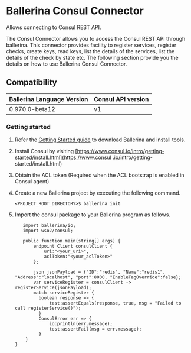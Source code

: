 # Ballerina Consul Connector

Allows connecting to Consul REST API.

The Consul Connector allows you to access the Consul REST API through ballerina. 
This connector provides facility to register services, register checks, create keys, read keys, list the details of 
the services, list the details of the check by state etc.
The following section provide you the details on how to use Ballerina Consul Connector.

## Compatibility
| Ballerina Language Version | Consul API version  |
| ------------- | -----|
| 0.970.0-beta12 | v1 |

### Getting started
1. Refer the [Getting Started guide](https://ballerina.io/learn/getting-started/) to download Ballerina and install tools.
2. Install Consul by visiting [https://www.consul.io/intro/getting-started/install.html](https://www.consul
   .io/intro/getting-started/install.html)
3. Obtain the ACL token (Required when the ACL bootstrap is enabled in Consul agent)
4. Create a new Ballerina project by executing the following command.
    ```ballerina
    <PROJECT_ROOT_DIRECTORY>$ ballerina init
    ```
5. Import the consul package to your Ballerina program as follows.

    ```ballerina
       import ballerina/io;
       import wso2/consul;

       public function main(string[] args) {
           endpoint Client consulClient {
               uri:"<your_uri>",
               aclToken:"<your_aclToken>"
           };
    
           json jsonPayload = {"ID":"redis", "Name":"redis1", "Address":"localhost", "port":8000, "EnableTagOverride":false};
           var serviceRegister = consulClient -> registerService(jsonPayload);
           match serviceRegister {
             boolean response => {
                 test:assertEquals(response, true, msg = "Failed to call registerService()");
             }
             ConsulError err => {
                 io:println(err.message);
                 test:assertFail(msg = err.message);
             }
        }
    }
    ```

